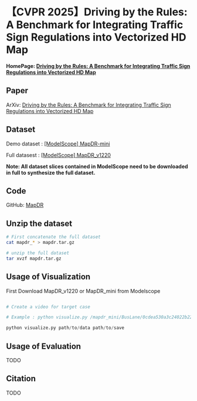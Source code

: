 # 【CVPR 2025】Driving by the Rules: A Benchmark for Integrating Traffic Sign Regulations into Vectorized HD Map

**HomePage: [Driving by the Rules: A Benchmark for Integrating Traffic Sign Regulations into Vectorized HD Map](https://miv-xjtu.github.io/MapDR/)**

## Paper  

ArXiv: [Driving by the Rules: A Benchmark for Integrating Traffic Sign Regulations into Vectorized HD Map](https://arxiv.org/abs/2410.23780v2)

## Dataset  

Demo dataset : [[ModelScope] MapDR-mini](https://modelscope.cn/datasets/MIV-XJTU/MapDR-mini)

Full datasest : [[ModelScope] MapDR_v1220](https://modelscope.cn/datasets/MIV-XJTU/MapDR/)

**Note: All dataset slices contained in ModelScope need to be downloaded in full to synthesize the full dataset.**

## Code  

GitHub: [MapDR](https://github.com/MIV-XJTU/MapDR)

## Unzip the dataset  

```bash
# First concatenate the full dataset
cat mapdr_* > mapdr.tar.gz

# unzip the full dataset
tar xvzf mapdr.tar.gz
```

## Usage of Visualization

First Download MapDR_v1220 or MapDR_mini from Modelscope

```python

# Create a video for target case

# Example : python visualize.py /mapdr_mini/BusLane/0cdea530a3c24022b22a7320ad2e4818 ./visualization

python visualize.py path/to/data path/to/save 

```

## Usage of Evaluation  

TODO

## Citation

TODO
